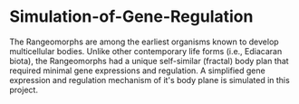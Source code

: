 # Simulation-of-Gene-Regulation
The Rangeomorphs are among the earliest organisms known to develop multicellular bodies. Unlike other contemporary life forms (i.e., Ediacaran biota), the Rangeomorphs had a unique self-similar (fractal) body plan that required minimal gene expressions and regulation.
A simplified gene expression and regulation mechanism of it's body plane is simulated in this project. 
